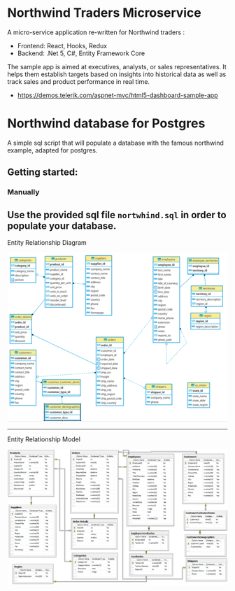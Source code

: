 # Northwind Traders Microservice
A micro-service application re-written for Northwind traders :
* Frontend: React, Hooks, Redux 
* Backend: .Net 5, C#, Entity Framework Core

The sample app is aimed at executives, analysts, or sales representatives. It helps them establish targets based on insights into historical data as well as track sales and product performance in real time.
* https://demos.telerik.com/aspnet-mvc/html5-dashboard-sample-app

# Northwind database for Postgres

A simple sql script that will populate a database with the famous northwind example, adapted for postgres.
## Getting started:

### Manually
Use the provided sql file `nortwhind.sql` in order to populate your database.
---------------------------------------------------------------------------------------------------------------------------------------------------------------------------

Entity Relationship Diagram

<img src=ERD-NorthWind.png />

---------------------------------------------------------------------------------------------------------------------------------------------------------------------------

Entity Relationship Model

<img src=EntityRelationModel.png />

